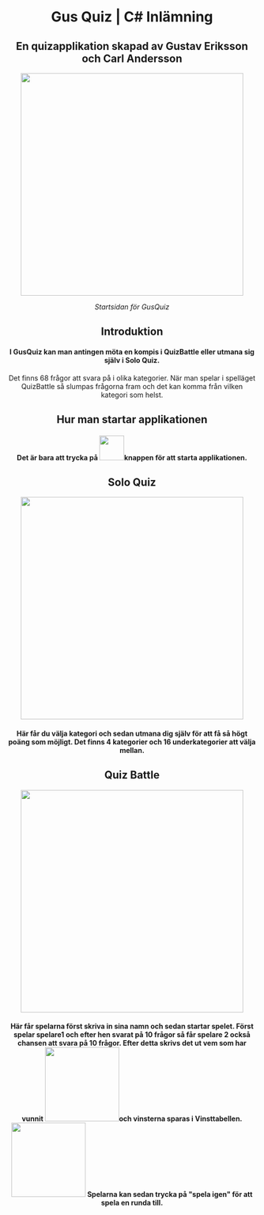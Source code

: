 <h1 align="center">Gus Quiz | C# Inlämning</h1>
<h2 align="center">En quizapplikation skapad av Gustav Eriksson och Carl Andersson</h2>
<div align="center">
  <img src="https://i.gyazo.com/004083b46d9c8f271c35b5701f4205e4.png" width="450px"></img>
</div>
<p align="center" ><em>Startsidan för GusQuiz</em></p>

<h2 align="center">Introduktion</h1>
<h4 align="center">I GusQuiz kan man antingen möta en kompis i QuizBattle eller utmana sig själv i Solo Quiz.</h3>
<p align="center">Det finns 68 frågor att svara på i olika kategorier. När man spelar i spelläget QuizBattle så slumpas frågorna fram och det kan komma från vilken kategori som helst.</p>

<h2 align="center">Hur man startar applikationen</h1>
<h4 align="center">Det är bara att trycka på <img src="https://i.gyazo.com/a95458492991cd84f662451aaa52b27e.png" width="50px"></img>knappen för att starta applikationen. </h3>

<h2 align="center">Solo Quiz</h2>
<div align="center">
  <img src="https://i.gyazo.com/f7c713380423ded956e5710197867130.png" width="450px"></img>
</div>
<h4 align="center">Här får du välja kategori och sedan utmana dig själv för att få så högt poäng som möjligt. Det finns 4 kategorier och 16 underkategorier att välja mellan.</h4>

<h2 align="center">Quiz Battle</h2>
<div align="center">
  <img src="https://i.gyazo.com/cde2ce652822777b06e6518c14026f77.png" width="450px"></img>
</div>
<h4 align="center">Här får spelarna först skriva in sina namn och sedan startar spelet. Först spelar spelare1 och efter hen svarat på 10 frågor så får spelare 2 också chansen att svara på 10 frågor. Efter detta skrivs det ut vem som har vunnit <img src="https://i.gyazo.com/ae3c64b17b08f92dc76f6c654a938b89.png" width="150px">och vinsterna sparas i Vinsttabellen.<img src="https://i.gyazo.com/780ece3b15d016b66e48487cebdd546c.png" width="150px"> Spelarna kan sedan trycka på "spela igen" för att spela en runda till.</h4>

